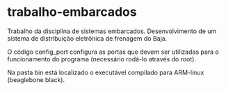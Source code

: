 # trabalho-embarcados
Trabalho da disciplina de sistemas embarcados.
Desenvolvimento de um sistema de distribuição eletrônica de frenagem do Baja.

O código config_port configura as portas que devem ser utilizadas para o funcionamento do programa (necessário rodá-lo através do root).

Na pasta bin está localizado o executável compilado para ARM-linux (beaglebone black).
